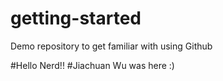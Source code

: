 # getting-started
Demo repository to get familiar with using Github

#Hello Nerd!! 
#Jiachuan Wu was here :)